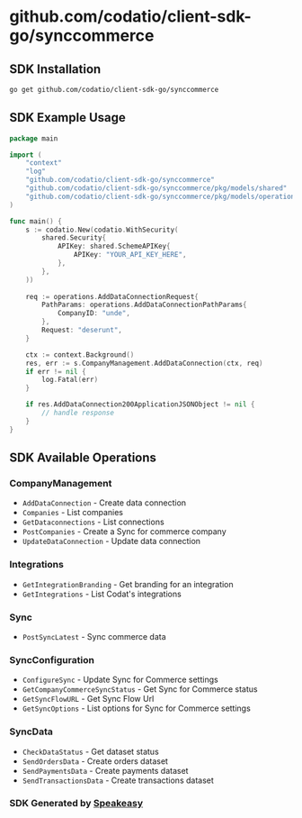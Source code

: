 # github.com/codatio/client-sdk-go/synccommerce

<!-- Start SDK Installation -->
## SDK Installation

```bash
go get github.com/codatio/client-sdk-go/synccommerce
```
<!-- End SDK Installation -->

## SDK Example Usage
<!-- Start SDK Example Usage -->
```go
package main

import (
    "context"
    "log"
    "github.com/codatio/client-sdk-go/synccommerce"
    "github.com/codatio/client-sdk-go/synccommerce/pkg/models/shared"
    "github.com/codatio/client-sdk-go/synccommerce/pkg/models/operations"
)

func main() {
    s := codatio.New(codatio.WithSecurity(
        shared.Security{
            APIKey: shared.SchemeAPIKey{
                APIKey: "YOUR_API_KEY_HERE",
            },
        },
    ))
    
    req := operations.AddDataConnectionRequest{
        PathParams: operations.AddDataConnectionPathParams{
            CompanyID: "unde",
        },
        Request: "deserunt",
    }

    ctx := context.Background()
    res, err := s.CompanyManagement.AddDataConnection(ctx, req)
    if err != nil {
        log.Fatal(err)
    }

    if res.AddDataConnection200ApplicationJSONObject != nil {
        // handle response
    }
}
```
<!-- End SDK Example Usage -->

<!-- Start SDK Available Operations -->
## SDK Available Operations


### CompanyManagement

* `AddDataConnection` - Create data connection
* `Companies` - List companies
* `GetDataconnections` - List connections
* `PostCompanies` - Create a Sync for commerce company
* `UpdateDataConnection` - Update data connection

### Integrations

* `GetIntegrationBranding` - Get branding for an integration
* `GetIntegrations` - List Codat's integrations

### Sync

* `PostSyncLatest` - Sync commerce data

### SyncConfiguration

* `ConfigureSync` - Update Sync for Commerce settings
* `GetCompanyCommerceSyncStatus` - Get Sync for Commerce status
* `GetSyncFlowURL` - Get Sync Flow Url
* `GetSyncOptions` - List options for Sync for Commerce settings

### SyncData

* `CheckDataStatus` - Get dataset status
* `SendOrdersData` - Create orders dataset
* `SendPaymentsData` - Create payments dataset
* `SendTransactionsData` - Create transactions dataset
<!-- End SDK Available Operations -->

### SDK Generated by [Speakeasy](https://docs.speakeasyapi.dev/docs/using-speakeasy/client-sdks)

